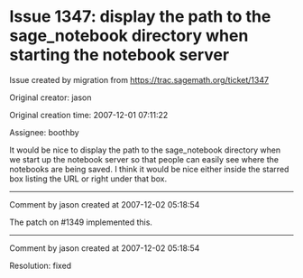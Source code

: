 # Issue 1347: display the path to the sage_notebook directory when starting the notebook server

Issue created by migration from https://trac.sagemath.org/ticket/1347

Original creator: jason

Original creation time: 2007-12-01 07:11:22

Assignee: boothby

It would be nice to display the path to the sage_notebook directory when we start up the notebook server so that people can easily see where the notebooks are being saved.  I think it would be nice either inside the starred box listing the URL or right under that box.



---

Comment by jason created at 2007-12-02 05:18:54

The patch on #1349 implemented this.


---

Comment by jason created at 2007-12-02 05:18:54

Resolution: fixed
